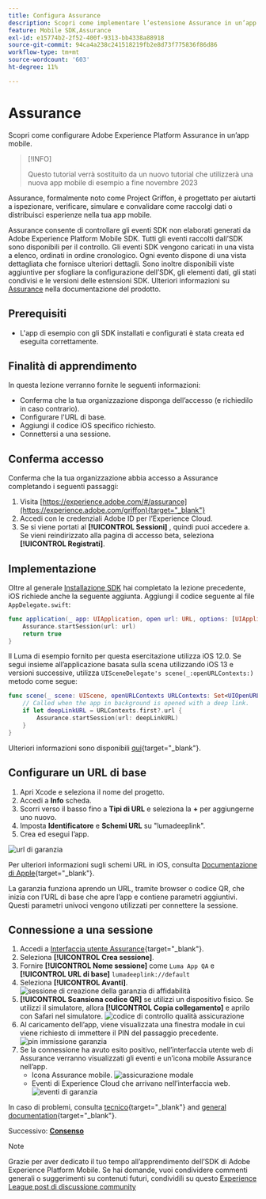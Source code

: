 ```yaml
---
title: Configura Assurance
description: Scopri come implementare l’estensione Assurance in un’app mobile.
feature: Mobile SDK,Assurance
exl-id: e15774b2-2f52-400f-9313-bb4338a88918
source-git-commit: 94ca4a238c241518219fb2e8d73f775836f86d86
workflow-type: tm+mt
source-wordcount: '603'
ht-degree: 11%

---
```


# Assurance

Scopri come configurare Adobe Experience Platform Assurance in un’app mobile.

>[!INFO]
>
> Questo tutorial verrà sostituito da un nuovo tutorial che utilizzerà una nuova app mobile di esempio a fine novembre 2023

Assurance, formalmente noto come Project Griffon, è progettato per aiutarti a ispezionare, verificare, simulare e convalidare come raccolgi dati o distribuisci esperienze nella tua app mobile.

Assurance consente di controllare gli eventi SDK non elaborati generati da Adobe Experience Platform Mobile SDK. Tutti gli eventi raccolti dall’SDK sono disponibili per il controllo. Gli eventi SDK vengono caricati in una vista a elenco, ordinati in ordine cronologico. Ogni evento dispone di una vista dettagliata che fornisce ulteriori dettagli. Sono inoltre disponibili viste aggiuntive per sfogliare la configurazione dell’SDK, gli elementi dati, gli stati condivisi e le versioni delle estensioni SDK. Ulteriori informazioni su [Assurance](https://experienceleague.adobe.com/docs/experience-platform/assurance/home.html) nella documentazione del prodotto.


## Prerequisiti

* L&#39;app di esempio con gli SDK installati e configurati è stata creata ed eseguita correttamente.

## Finalità di apprendimento

In questa lezione verranno fornite le seguenti informazioni:

* Conferma che la tua organizzazione disponga dell’accesso (e richiedilo in caso contrario).
* Configurare l&#39;URL di base.
* Aggiungi il codice iOS specifico richiesto.
* Connettersi a una sessione.

## Conferma accesso

Conferma che la tua organizzazione abbia accesso a Assurance completando i seguenti passaggi:

1. Visita [https://experience.adobe.com/#/assurance](https://experience.adobe.com/griffon){target="_blank"}
1. Accedi con le credenziali Adobe ID per l’Experience Cloud.
1. Se si viene portati al **[!UICONTROL Sessioni]** , quindi puoi accedere a. Se vieni reindirizzato alla pagina di accesso beta, seleziona **[!UICONTROL Registrati]**.

## Implementazione

Oltre al generale [Installazione SDK](install-sdks.md) hai completato la lezione precedente, iOS richiede anche la seguente aggiunta. Aggiungi il codice seguente al file `AppDelegate.swift`:

```swift
func application(_ app: UIApplication, open url: URL, options: [UIApplication.OpenURLOptionsKey: Any] = [:]) -> Bool {
    Assurance.startSession(url: url)
    return true
}
```

Il Luma di esempio fornito per questa esercitazione utilizza iOS 12.0. Se segui insieme all’applicazione basata sulla scena utilizzando iOS 13 e versioni successive, utilizza `UISceneDelegate's scene(_:openURLContexts:)` metodo come segue:

```swift
func scene(_ scene: UIScene, openURLContexts URLContexts: Set<UIOpenURLContext>) {
    // Called when the app in background is opened with a deep link.
    if let deepLinkURL = URLContexts.first?.url {
        Assurance.startSession(url: deepLinkURL)
    }
}
```

Ulteriori informazioni sono disponibili [qui](https://developer.adobe.com/client-sdks/documentation/platform-assurance-sdk/api-reference/){target="_blank"}.

## Configurare un URL di base

1. Apri Xcode e seleziona il nome del progetto.
1. Accedi a **Info** scheda.
1. Scorri verso il basso fino a **Tipi di URL** e seleziona la **+** per aggiungerne uno nuovo.
1. Imposta **Identificatore** e **Schemi URL** su &quot;lumadeeplink&quot;.
1. Crea ed esegui l’app.

![url di garanzia](assets/mobile-assurance-url-type.png)

Per ulteriori informazioni sugli schemi URL in iOS, consulta [Documentazione di Apple](https://developer.apple.com/documentation/xcode/defining-a-custom-url-scheme-for-your-app){target="_blank"}.

La garanzia funziona aprendo un URL, tramite browser o codice QR, che inizia con l’URL di base che apre l’app e contiene parametri aggiuntivi. Questi parametri univoci vengono utilizzati per connettere la sessione.

## Connessione a una sessione

1. Accedi a [Interfaccia utente Assurance](https://experience.adobe.com/griffon){target="_blank"}.
1. Seleziona **[!UICONTROL Crea sessione]**.
1. Fornire **[!UICONTROL Nome sessione]** come `Luma App QA` e **[!UICONTROL URL di base]** `lumadeeplink://default`
1. Seleziona **[!UICONTROL Avanti]**.
   ![sessione di creazione della garanzia di affidabilità](assets/mobile-assurance-create-session.png)
1. **[!UICONTROL Scansiona codice QR]** se utilizzi un dispositivo fisico. Se utilizzi il simulatore, allora **[!UICONTROL Copia collegamento]** e aprilo con Safari nel simulatore.
   ![codice di controllo qualità assicurazione](assets/mobile-assurance-qr-code.png)
1. Al caricamento dell’app, viene visualizzata una finestra modale in cui viene richiesto di immettere il PIN del passaggio precedente.
   ![pin immissione garanzia](assets/mobile-assurance-enter-pin.png)
1. Se la connessione ha avuto esito positivo, nell’interfaccia utente web di Assurance verranno visualizzati gli eventi e un’icona mobile Assurance nell’app.
   * Icona Assurance mobile.
     ![assicurazione modale](assets/mobile-assurance-modal.png)
   * Eventi di Experience Cloud che arrivano nell’interfaccia web.
     ![eventi di garanzia](assets/mobile-assurance-events.png)

In caso di problemi, consulta [tecnico](https://developer.adobe.com/client-sdks/documentation/platform-assurance-sdk/){target="_blank"} and [general documentation](https://experienceleague.adobe.com/docs/experience-platform/assurance/home.html){target="_blank"}.

Successivo: **[Consenso](consent.md)**

>[!NOTE]
>
>Grazie per aver dedicato il tuo tempo all’apprendimento dell’SDK di Adobe Experience Platform Mobile. Se hai domande, vuoi condividere commenti generali o suggerimenti su contenuti futuri, condividili su questo [Experience League post di discussione community](https://experienceleaguecommunities.adobe.com/t5/adobe-experience-platform-launch/tutorial-discussion-implement-adobe-experience-cloud-in-mobile/td-p/443796)

